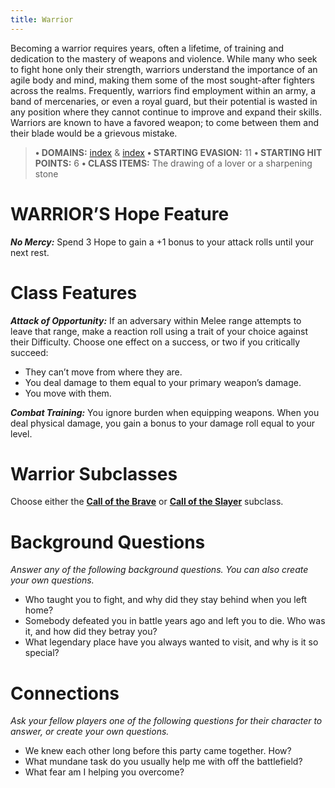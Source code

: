 ```yaml
---
title: Warrior
---
```


Becoming a warrior requires years, often a lifetime, of training and dedication to the mastery of weapons and violence. While many who seek to fight hone only their strength, warriors understand the importance of an agile body and mind, making them some of the most sought-after fighters across the realms. Frequently, warriors find employment within an army, a band of mercenaries, or even a royal guard, but their potential is wasted in any position where they cannot continue to improve and expand their skills. Warriors are known to have a favored weapon; to come between them and their blade would be a grievous mistake.

> **• DOMAINS:** [index](Character%20Options/Abilities/Blade/index.md) & [index](Character%20Options/Abilities/Bone/index.md)
> **• STARTING EVASION:** 11
> **• STARTING HIT POINTS:** 6
> **• CLASS ITEMS:** The drawing of a lover or a sharpening stone

# WARRIOR’S Hope Feature

***No Mercy:*** Spend 3 Hope to gain a +1 bonus to your attack rolls until your next rest.

# Class Features

***Attack of Opportunity:*** If an adversary within Melee range attempts to leave that range, make a reaction roll using a trait of your choice against their Difficulty. Choose one effect on a success, or two if you critically succeed:

- They can’t move from where they are.
- You deal damage to them equal to your primary weapon’s damage.
- You move with them.

***Combat Training:*** You ignore burden when equipping weapons. When you deal physical damage, you gain a bonus to your damage roll equal to your level.

# Warrior Subclasses

Choose either the **[Call of the Brave](Call%20of%20the%20Brave.md)** or **[Call of the Slayer](Call%20of%20the%20Slayer.md)** subclass.

# Background Questions

*Answer any of the following background questions. You can also create your own questions.*

- Who taught you to fight, and why did they stay behind when you left home?
- Somebody defeated you in battle years ago and left you to die. Who was it, and how did they betray you?
- What legendary place have you always wanted to visit, and why is it so special?

# Connections

*Ask your fellow players one of the following questions for their character to answer, or create your own questions.*

- We knew each other long before this party came together. How?
- What mundane task do you usually help me with off the battlefield?
- What fear am I helping you overcome?
